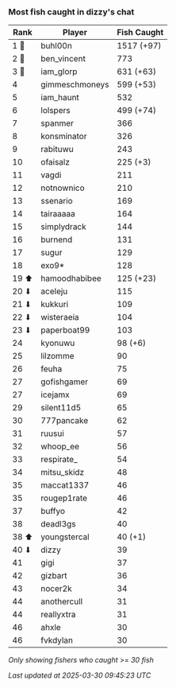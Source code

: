 ### Most fish caught in dizzy's chat
| Rank | Player | Fish Caught |
|------|--------|-----------|
| 1 🥇  | buhl00n  | 1517 (+97) |
| 2 🥈  | ben_vincent  | 773 |
| 3 🥉  | iam_glorp  | 631 (+63) |
| 4  | gimmeschmoneys  | 599 (+53) |
| 5  | iam_haunt  | 532 |
| 6  | lolspers  | 499 (+74) |
| 7  | spanmer  | 366 |
| 8  | konsminator  | 326 |
| 9  | rabituwu  | 243 |
| 10  | ofaisalz  | 225 (+3) |
| 11  | vagdi  | 211 |
| 12  | notnownico  | 210 |
| 13  | ssenario  | 169 |
| 14  | tairaaaaa  | 164 |
| 15  | simplydrack  | 144 |
| 16  | burnend  | 131 |
| 17  | sugur  | 129 |
| 18  | exo9*  | 128 |
| 19 ⬆ | hamoodhabibee  | 125 (+23) |
| 20 ⬇ | aceleju  | 115 |
| 21 ⬇ | kukkuri  | 109 |
| 22 ⬇ | wisteraeia  | 104 |
| 23 ⬇ | paperboat99  | 103 |
| 24  | kyonuwu  | 98 (+6) |
| 25  | lilzomme  | 90 |
| 26  | feuha  | 75 |
| 27  | gofishgamer  | 69 |
| 27  | icejamx  | 69 |
| 29  | silent11d5  | 65 |
| 30  | 777pancake  | 62 |
| 31  | ruusui  | 57 |
| 32  | whoop_ee  | 56 |
| 33  | respirate_  | 54 |
| 34  | mitsu_skidz  | 48 |
| 35  | maccat1337  | 46 |
| 35  | rougep1rate  | 46 |
| 37  | buffyo  | 42 |
| 38  | deadl3gs  | 40 |
| 38 ⬆ | youngstercal  | 40 (+1) |
| 40 ⬇ | dizzy  | 39 |
| 41  | gigi  | 37 |
| 42  | gizbart  | 36 |
| 43  | nocer2k  | 34 |
| 44  | anothercull  | 31 |
| 44  | reallyxtra  | 31 |
| 46  | ahxle  | 30 |
| 46  | fvkdylan  | 30 |

_Only showing fishers who caught >= 30 fish_

_Last updated at 2025-03-30 09:45:23 UTC_